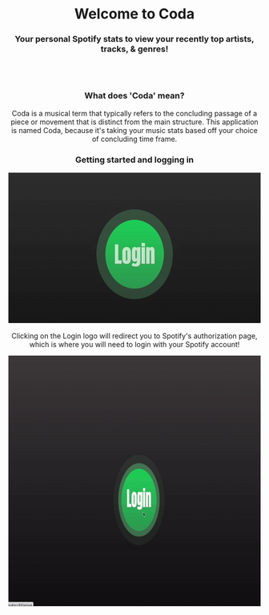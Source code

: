 <div align="center">
  <h1>Welcome to Coda</h1>
  <h3>Your personal Spotify stats to view your recently top artists, tracks, &amp; genres!</h3>
<br />
<br />
  <div>
    <h3>What does 'Coda' mean?</h3>
    <p>Coda is a musical term that typically refers to the concluding passage of a piece or movement that is distinct from the main structure. This application is named Coda, because it's taking your music stats based off your choice of concluding time frame.</p>
  </div>

  <div>
    <h3>Getting started and logging in</h3>
    <div style="display:block;text-align:center">
      <img src="client/public/Login.gif" alt="login logo" style="height:300px;width:550px">
    </div>
    <p>Clicking on the Login logo will redirect you to Spotify's authorization page, which is where you will need to login with your Spotify account!</p>
    <div style="display:block;text-align:center">
      <img src="client/public/SpotifyAcc.gif" alt="Spotify Account Login Page" style="height:500px;width:800px">
    </div>
  </div>
</div>
